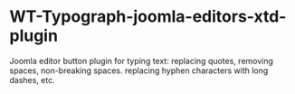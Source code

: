 # WT-Typograph-joomla-editors-xtd-plugin
Joomla editor button plugin for typing text: replacing quotes, removing spaces, non-breaking spaces. replacing hyphen characters with long dashes, etc.
